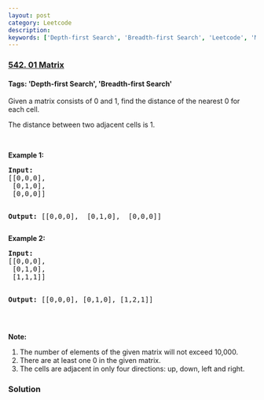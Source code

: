 ```yaml
---
layout: post
category: Leetcode
description: 
keywords: ['Depth-first Search', 'Breadth-first Search', 'Leetcode', 'Medium']
---
```

### [542. 01 Matrix](https://leetcode.com/problems/01-matrix)

#### Tags: 'Depth-first Search', 'Breadth-first Search'

<div class="content__u3I1 question-content__JfgR"><div><p>Given a matrix consists of 0 and 1, find the distance of the nearest 0 for each cell.</p>
<p>The distance between two adjacent cells is 1.</p>
<p> </p>
<p><b>Example 1: </b></p>
<pre><strong>Input:</strong>
[[0,0,0],
 [0,1,0],
 [0,0,0]]

<strong>Output:</strong>
[[0,0,0],
 [0,1,0],
 [0,0,0]]
</pre>
<p><b>Example 2: </b></p>
<pre><b>Input:</b>
[[0,0,0],
 [0,1,0],
 [1,1,1]]

<strong>Output:</strong>
[[0,0,0],
 [0,1,0],
 [1,2,1]]
</pre>
<p> </p>
<p><b>Note:</b></p>
<ol>
<li>The number of elements of the given matrix will not exceed 10,000.</li>
<li>There are at least one 0 in the given matrix.</li>
<li>The cells are adjacent in only four directions: up, down, left and right.</li>
</ol>
</div></div>

### Solution
